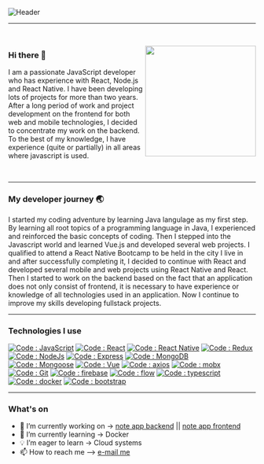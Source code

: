 ![Header](https://github.com/shoki61/shoki61/blob/main/developer.png "Header")

---

<br>
<p>
  <a><img width="225" align='right' src="https://github.com/shoki61/shoki61/blob/main/computer.jpg"></a>
</p>

### Hi there 👋

<p>
  I am a passionate JavaScript developer who has experience with React, Node.js and React Native. I have been developing lots of projects for more than two years. After     a long period of work and project development on the frontend for both web and mobile technologies, I decided to concentrate my work on the backend. To the best of my knowledge, I have experience (quite or partially) in all areas where javascript is used.
</p>
<br>

---

### My developer journey :earth_asia:

I started my coding adventure by learning Java langulage as my first step. By learning all root topics of a programming language in Java, I experienced and reinforced the basic concepts of coding. Then I stepped into the Javascript world and learned Vue.js and developed several web projects. I qualified to attend a React Native Bootcamp to be held in the city I live in and after successfully completing it, I decided to continue with React and developed several mobile and web projects using React Native and React. Then I started to work on the backend based on the fact that an application does not only consist of frontend, it is necessary to have experience or knowledge of all technologies used in an application. Now I continue to improve my skills developing fullstack projects.

---

### Technologies I use

[![Code : JavaScript](https://img.shields.io/badge/JavaScript-blue?style=flat-square&logo=javascript&logoColor=yellow)](https://developer.mozilla.org/)
[![Code : React](https://img.shields.io/badge/React-blue?style=flat-square&logo=react&logoColor=white)](https://reactjs.org/)
[![Code : React Native](https://img.shields.io/badge/React_Native-blue?style=flat-square&logo=react&logoColor=white)](https://reactjs.org/)
[![Code : Redux](https://img.shields.io/badge/Redux-blue?style=flat-square&logo=redux&logoColor=white)](https://reactjs.org/)
[![Code : NodeJs](https://img.shields.io/badge/Node.js-blue?style=flat-square&logo=node.js&logoColor=yellow)](https://reactjs.org/)
[![Code : Express](https://img.shields.io/badge/Express-blue?style=flat-square&logo=express&logoColor=white)](https://reactjs.org/)
[![Code : MongoDB](https://img.shields.io/badge/MongoDB-blue?style=flat-square&logo=mongodb&logoColor=white)](https://reactjs.org/)
[![Code : Mongoose](https://img.shields.io/badge/Mongoose-blue?style=flat-square&logo=mongoosejs&logoColor=white)](https://reactjs.org/)
[![Code : Vue](https://img.shields.io/badge/Vue-blue?style=flat-square&logo=vue.js&logoColor=white)](https://reactjs.org/)
[![Code : axios](https://img.shields.io/badge/Axios-blue?style=flat-square&logo=axios&logoColor=white)](https://reactjs.org/)
[![Code : mobx](https://img.shields.io/badge/Mobx-blue?style=flat-square&logo=mobx&logoColor=white)](https://reactjs.org/)
[![Code : Git](https://img.shields.io/badge/Git-blue?style=flat-square&logo=git&logoColor=white)](https://reactjs.org/)
[![Code : firebase](https://img.shields.io/badge/Firebase-blue?style=flat-square&logo=firebase&logoColor=white)](https://reactjs.org/)
[![Code : flow](https://img.shields.io/badge/Flow-blue?style=flat-square&logo=flow&logoColor=white)](https://reactjs.org/)
[![Code : typescript](https://img.shields.io/badge/TypeScript-blue?style=flat-square&logo=typescript&logoColor=white)](https://reactjs.org/)
[![Code : docker](https://img.shields.io/badge/Docker-blue?style=flat-square&logo=docker&logoColor=white)](https://reactjs.org/)
[![Code : bootstrap](https://img.shields.io/badge/Bootstrap-blue?style=flat-square&logo=bootstrap&logoColor=white)](https://reactjs.org/)

---

### What's on

- 🔭 I’m currently working on ->  [note app backend](https://github.com/shoki61/note-app-backend) ||  [note app frontend](https://github.com/shoki61/note-app-frontend)
- 🌱 I’m currently learning ->   Docker
- 💡 I’m eager to learn ->  Cloud systems
- :mailbox: How to reach me --> <a href="mailto:sohrat6128@gmail.com">e-mail me</a>




